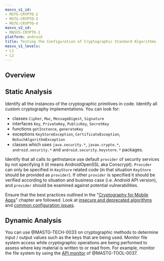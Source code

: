 ```yaml
---
masvs_v1_id:
- MSTG-CRYPTO-2
- MSTG-CRYPTO-3
- MSTG-CRYPTO-4
masvs_v2_id:
- MASVS-CRYPTO-1
platform: android
title: Testing the Configuration of Cryptographic Standard Algorithms
masvs_v1_levels:
- L1
- L2
---
```


## Overview

## Static Analysis

Identify all the instances of the cryptographic primitives in code. Identify all custom cryptography implementations. You can look for:

- classes `Cipher`, `Mac`, `MessageDigest`, `Signature`
- interfaces `Key`, `PrivateKey`, `PublicKey`, `SecretKey`
- functions `getInstance`, `generateKey`
- exceptions `KeyStoreException`, `CertificateException`, `NoSuchAlgorithmException`
- classes which uses `java.security.*`, `javax.crypto.*`, `android.security.*` and `android.security.keystore.*` packages.

Identify that all calls to getInstance use default `provider` of security services by not specifying it (it means AndroidOpenSSL aka Conscrypt). `Provider` can only be specified in `KeyStore` related code (in that situation `KeyStore` should be provided as `provider`). If other `provider` is specified it should be verified according to situation and business case (i.e. Android API version), and `provider` should be examined against potential vulnerabilities.  

Ensure that the best practices outlined in the "[Cryptography for Mobile Apps](../../../0x04g-Testing-Cryptography.md)" chapter are followed. Look at [insecure and deprecated algorithms](../../../0x04g-Testing-Cryptography.md#identifying-insecure-andor-deprecated-cryptographic-algorithms) and [common configuration issues](../../../0x04g-Testing-Cryptography.md#common-configuration-issues).

## Dynamic Analysis

You can use @MASTG-TECH-0033 on cryptographic methods to determine input / output values such as the keys that are being used. Monitor file system access while cryptographic operations are being performed to assess where key material is written to or read from. For example, monitor the file system by using the [API monitor](https://github.com/m0bilesecurity/RMS-Runtime-Mobile-Security#8-api-monitor---android-only) of @MASTG-TOOL-0037.
